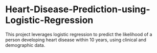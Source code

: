# Heart-Disease-Prediction-using-Logistic-Regression
This project leverages logistic regression to predict the likelihood of a person developing heart disease within 10 years, using clinical and demographic data.
